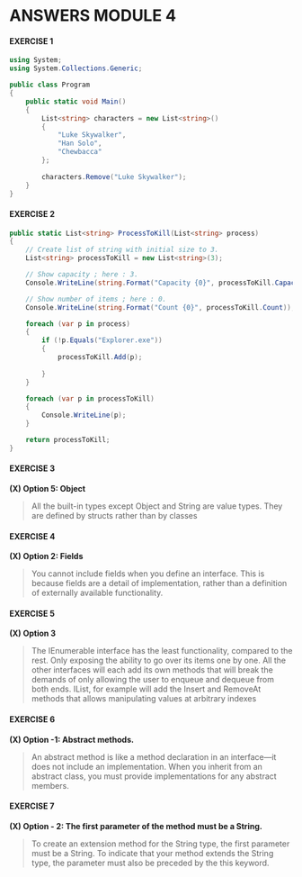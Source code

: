 # ANSWERS MODULE 4

#### EXERCISE 1

```csharp
using System;
using System.Collections.Generic;

public class Program
{
    public static void Main()
    {
        List<string> characters = new List<string>()
        {
            "Luke Skywalker",
            "Han Solo",
            "Chewbacca"
        };
        
        characters.Remove("Luke Skywalker");
    }
}
```

#### EXERCISE 2

```csharp
public static List<string> ProcessToKill(List<string> process)
{
    // Create list of string with initial size to 3.
    List<string> processToKill = new List<string>(3);

    // Show capacity ; here : 3.
    Console.WriteLine(string.Format("Capacity {0}", processToKill.Capacity));

    // Show number of items ; here : 0.
    Console.WriteLine(string.Format("Count {0}", processToKill.Count));

    foreach (var p in process) 
    { 
        if (!p.Equals("Explorer.exe")) 
        { 
            processToKill.Add(p); 
            
        } 
    }

    foreach (var p in processToKill)
    {
        Console.WriteLine(p);
    }           

    return processToKill;
}
```

#### EXERCISE 3
**(X) Option 5: Object**

>All the built-in types except Object and String are value types. They are defined by structs rather than by classes

#### EXERCISE 4
**(X) Option 2: Fields**

>You cannot include fields when you define an interface. This is because fields are a detail of implementation, rather than a definition of externally available functionality.

#### EXERCISE 5
**(X) Option 3**

>The IEnumerable<T> interface has the least functionality, compared to the rest. Only exposing the ability to go over its items one by one. All the other interfaces will each add its own methods that will break the demands of only allowing the user to enqueue and dequeue from both ends. IList<T>, for example will add the Insert and RemoveAt methods that allows manipulating values at arbitrary indexes

#### EXERCISE 6

**(X) Option -1: Abstract methods.**

>An abstract method is like a method declaration in an interface—it does not include an implementation. When you inherit from an abstract class, you must provide implementations for any abstract members.

#### EXERCISE 7

**(X) Option - 2: The first parameter of the method must be a String.**

>To create an extension method for the String type, the first parameter must be a String. To indicate that your method extends the String type, the parameter must also be preceded by the this keyword.
